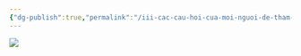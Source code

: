 ```yaml
---
{"dg-publish":true,"permalink":"/iii-cac-cau-hoi-cua-moi-nguoi-de-tham-khao/luu-tru-tren-obsidian-khac-gi-voi-notion/","dgPassFrontmatter":true,"created":"","updated":""}
---
```



![](https://i.imgur.com/hlaJgkR.png)



